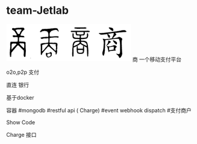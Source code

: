 # team-Jetlab

![商](shang.jpg)
商  一个移动支付平台


o2o,p2p 支付

直连 银行


基于docker

容器
#mongodb 
#restful api ( Charge)
#event webhook dispatch
#支付商户


Show Code

Charge 接口


